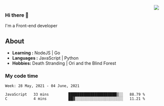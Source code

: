 <img align='right' src="https://github-readme-stats.vercel.app/api?username=strugglebak&show_icons=true">

### Hi there 👋

I'm a Front-end developer

## About

-  **Learning :** NodeJS | Go
-  **Languages :** JavaScript | Python
-  **Hobbies:** Death Stranding | Ori and the Blind Forest

### My code time

<!--START_SECTION:waka-->
```text
Week: 28 May, 2021 - 04 June, 2021

JavaScript   33 mins         ██████████████████████▒░░   88.79 % 
C            4 mins          ██▓░░░░░░░░░░░░░░░░░░░░░░   11.21 % 
```
<!--END_SECTION:waka-->
